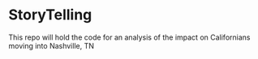 # StoryTelling
This repo will hold the code for an analysis of the impact on Californians moving into Nashville, TN

